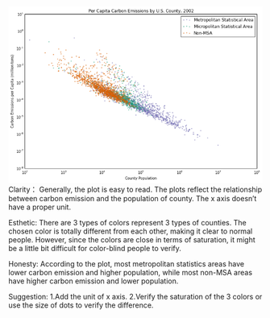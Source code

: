 ![Alt text](jjh562.png)
Clarity：
Generally, the plot is easy to read.
The plots reflect the relationship between carbon emission and the population of county.
The x axis doesn’t have a proper unit. 

Esthetic:
There are 3 types of colors represent 3 types of counties. The chosen color is totally different from each other, making it clear to normal people. However, since the colors are close in terms of saturation, it might be a little bit difficult for color-blind people to verify.

Honesty: 
According to the plot, most metropolitan statistics areas have lower carbon emission and higher population, while most non-MSA areas have higher carbon emission and lower population.  

Suggestion:
1.Add the unit of x axis.
2.Verify the saturation of the 3 colors or use the size of dots to verify the difference.
